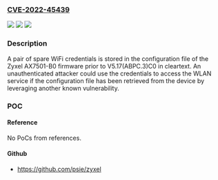 ### [CVE-2022-45439](https://cve.mitre.org/cgi-bin/cvename.cgi?name=CVE-2022-45439)
![](https://img.shields.io/static/v1?label=Product&message=AX7501-B0%20firmware&color=blue)
![](https://img.shields.io/static/v1?label=Version&message=%3D%20%3C%20V5.17(ABPC.3)C0%20&color=brighgreen)
![](https://img.shields.io/static/v1?label=Vulnerability&message=CWE-312%3A%20Cleartext%20Storage%20of%20Sensitive%20Information&color=brighgreen)

### Description

A pair of spare WiFi credentials is stored in the configuration file of the Zyxel AX7501-B0 firmware prior to V5.17(ABPC.3)C0 in cleartext. An unauthenticated attacker could use the credentials to access the WLAN service if the configuration file has been retrieved from the device by leveraging another known vulnerability.

### POC

#### Reference
No PoCs from references.

#### Github
- https://github.com/psie/zyxel

